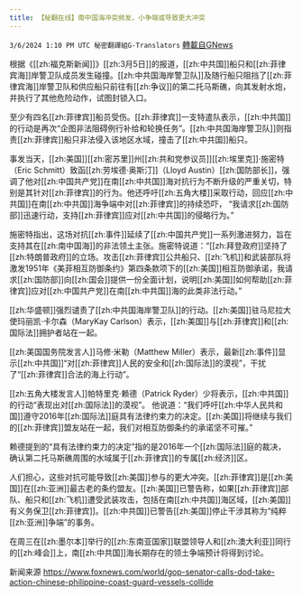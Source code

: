 ```yaml
---
title: 【秘翻在线】南中国海冲突频发，小争端或导致更大冲突
---
```

`3/6/2024 1:10 PM UTC 秘密翻譯組G-Translators` [轉載自GNews](https://gnews.org/articles/2370671)

根据《[[zh:福克斯新闻]]》[[zh:3月5日]]的报道，[[zh:中共国]]船只和[[zh:菲律宾海]]岸警卫队成员发生碰撞。[[zh:中共国海岸警卫队]]及随行船只阻挡了[[zh:菲律宾海]]岸警卫队和供应船只前往有[[zh:争议]]的第二托马斯礁，向其发射水炮，并执行了其他危险动作，试图封锁入口。

至少有四名[[zh:菲律宾]]船员受伤。[[zh:菲律宾]]一支特遣队表示，[[zh:中共国]]的行动是再次“企图非法阻碍例行补给和轮换任务”。[[zh:中共国海岸警卫队]]则指责[[zh:菲律宾]]船只非法侵入该地区水域，撞击了[[zh:中共国]]船只。

事发当天，[[zh:美国]][[zh:密苏里]]州[[zh:共和党参议员]][[zh:埃里克]]·施密特（Eric Schmitt）致函[[zh:劳埃德·奥斯汀]]（Lloyd Austin）[[zh:国防部长]]，强调了他对[[zh:中国共产党]]在南[[zh:中共国]]海对抗行为不断升级的严重关切，特别是其针对[[zh:菲律宾]]的行为。他还呼吁[[zh:五角大楼]]采取行动，回应[[zh:中共国]]在南[[zh:中共国]]海争端中对[[zh:菲律宾]]的持续恐吓， “我请求[[zh:国防部]]迅速行动，支持[[zh:菲律宾]]应对[[zh:中共国]]的侵略行为。”

施密特指出，这场对抗[[zh:事件]]延续了[[zh:中国共产党]]一系列激进努力，旨在支持其在[[zh:南中国海]]的非法领土主张。施密特说道：“[[zh:拜登政府]]坚持了[[zh:特朗普政府]]的立场。攻击[[zh:菲律宾]]公共船只、[[zh:飞机]]和武装部队将激发1951年《美菲相互防御条约》第四条款项下的[[zh:美国]]相互防御承诺，我请求[[zh:国防部]]向[[zh:国会]]提供一份全面计划，说明[[zh:美国]]如何帮助[[zh:菲律宾]]应对[[zh:中国共产党]]在南[[zh:中共国]]海的此类非法行动。”

[[zh:华盛顿]]强烈谴责了[[zh:中共国海岸警卫队]]的行动。[[zh:美国]]驻马尼拉大使玛丽凯·卡尔森（MaryKay Carlson）表示，[[zh:美国]]与[[zh:菲律宾]]和[[zh:国际法]]拥护者站在一起。

[[zh:美国国务院发言人]]马修·米勒（Matthew Miller）表示，最新[[zh:事件]]显示[[zh:中共国]]“对[[zh:菲律宾]]人民的安全和[[zh:国际法]]的漠视”，干扰了“[[zh:菲律宾]]合法的海上行动”。

[[zh:五角大楼发言人]]帕特里克·赖德（Patrick Ryder）少将表示，[[zh:中共国]]的行动“表现出对[[zh:国际法]]的漠视”。 他说道：“我们呼吁[[zh:中华人民共和国]]遵守2016年[[zh:国际法]]庭具有法律约束力的决定。[[zh:美国]]将继续与我们的[[zh:菲律宾]]盟友站在一起，我们对相互防御条约的承诺坚不可摧。”

赖德提到的“具有法律约束力的决定”指的是2016年一个[[zh:国际法]]庭的裁决，确认第二托马斯礁周围的水域属于[[zh:菲律宾]]的专属[[zh:经济]]区。

人们担心，这些对抗可能导致[[zh:美国]]参与的更大冲突。[[zh:菲律宾]]是[[zh:美国]]在[[zh:亚洲]]最古老的条约盟友。[[zh:美国]]已警告称，如果[[zh:菲律宾]]部队、船只和[[zh:飞机]]遭受武装攻击，包括在南[[zh:中共国]]海区域，[[zh:美国]]有义务保卫[[zh:菲律宾]]。[[zh:中共国]]已警告[[zh:美国]]停止干涉其称为“纯粹[[zh:亚洲]]争端”的事务。

在周三在[[zh:墨尔本]]举行的[[zh:东南亚国家]]联盟领导人和[[zh:澳大利亚]]同行的[[zh:峰会]]上，南[[zh:中共国]]海长期存在的领土争端预计将得到讨论。

新闻来源
https://www.foxnews.com/world/gop-senator-calls-dod-take-action-chinese-philippine-coast-guard-vessels-collide

